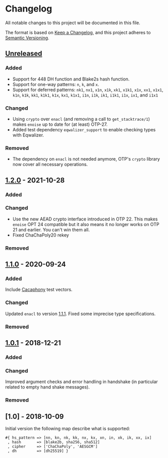 # Changelog
All notable changes to this project will be documented in this file.

The format is based on [Keep a Changelog](https://keepachangelog.com/en/1.0.0/),
and this project adheres to [Semantic Versioning](https://semver.org/spec/v2.0.0.html).

## [Unreleased]
### Added
- Support for 448 DH function and Blake2s hash function.
- Support for one-way patterns: `n`, `k`, and `x`.
- Support for deferred patterns: `nk1`, `nx1`, `x1n`, `x1k`, `xk1`, `x1k1`,
  `x1x`, `xx1`, `x1x1`, `k1n`, `k1k`, `kk1`, `k1k1`, `k1x`, `kx1`, `k1x1`,
  `i1n`, `i1k`, `ik1`, `i1k1`, `i1x`, `ix1`, and `i1x1`
### Changed
- Using `crypto` over `enacl` (and removing a call to `get_stacktrace/1`) makes `enoise`
  up to date for (at least) OTP-27.
- Added test dependency `eqwalizer_support` to enable checking types with Eqwalizer.
### Removed
- The dependency on `enacl` is not needed anymore, OTP's `crypto` library now cover all
  necessary operations.

## [1.2.0] - 2021-10-28
### Added
### Changed
- Use the new AEAD crypto interface introduced in OTP 22. This makes `enoise` OPT 24 compatible
  but it also means it no longer works on OTP 21 and earlier. You can't win them all.
- Fixed ChaChaPoly20 rekey
### Removed

## [1.1.0] - 2020-09-24
### Added
Include [Cacaphony](https://github.com/centromere/cacophony) test vectors.
### Changed
Updated `enacl` to version [1.1.1](https://github.com/jlouis/enacl/releases/tag/v1.1.1).
Fixed some imprecise type specifications.
### Removed

## [1.0.1] - 2018-12-21
### Added
### Changed
Improved argument checks and error handling in handshake (in particular related to empty
hand shake messages).
### Removed

## [1.0] - 2018-10-09
Initial version the following map describe what is supported:
```
#{ hs_pattern => [nn, kn, nk, kk, nx, kx, xn, in, xk, ik, xx, ix]
 , hash       => [blake2b, sha256, sha512]
 , cipher     => ['ChaChaPoly', 'AESGCM']
 , dh         => [dh25519] }
```

[Unreleased]: https://github.com/aeternity/aesophia_cli/compare/v1.2.0...HEAD
[1.2.0]: https://github.com/aeternity/aesophia_cli/compare/v1.1.0...v1.2.0
[1.1.0]: https://github.com/aeternity/aesophia_cli/compare/v1.0.1...v1.1.0
[1.0.1]: https://github.com/aeternity/aesophia_cli/compare/v1.0.0...v1.0.1
[1.0.0]: https://github.com/aeternity/enoise/releases/tag/v1.0.0
